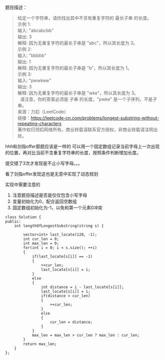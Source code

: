 题目描述：
> 给定一个字符串，请你找出其中不含有重复字符的 最长子串 的长度。    
示例 1:      
输入: "abcabcbb"       
输出: 3        
解释: 因为无重复字符的最长子串是 "abc"，所以其长度为 3。        
示例 2:       
输入: "bbbbb"       
输出: 1       
解释: 因为无重复字符的最长子串是 "b"，所以其长度为 1。       
示例 3:      
输入: "pwwkew"               
输出: 3        
解释: 因为无重复字符的最长子串是 "wke"，所以其长度为 3。        
     请注意，你的答案必须是 子串 的长度，"pwke" 是一个子序列，不是子串。         
来源：力扣（LeetCode）        
链接：https://leetcode-cn.com/problems/longest-substring-without-repeating-characters       
著作权归领扣网络所有。商业转载请联系官方授权，非商业转载请注明出处。        

hhh和剑指offer那题应该是一样的
可以用一个固定数组记录当前字母上一次出现的位置，再对比当前不含重复字符串的长度，按照条件判断增加长度。

提交错了3次才发现是不止小写字母。。。

看了剑指offer发现这也是无意中实现了动态规划

实现中需要注意的
1. 注意题目描述是否是仅仅包含小写字母
2. 变量初始化为0，配合返回空数组
3. 固定数组初始化为-1，以免和第一个元素0冲突

```
class Solution {
public:
    int lengthOfLongestSubstring(string s) {

        vector<int> last_locate(128, -1);
        int cur_len = 0;
        int max_len = 0;
        for(int i = 0; i < s.size(); ++i)
        {
            if(last_locate[s[i]] == -1)
            {
                ++cur_len;
                last_locate[s[i]] = i;
            }
            else
            {
                int distance = i - last_locate[s[i]];
                last_locate[s[i]] = i;
                if(distance > cur_len)
                {
                    ++cur_len;
                }
                else
                {
                    cur_len = distance;
                }
            }
            max_len = max_len > cur_len ? max_len : cur_len;
        }
        return max_len;
    }
};
```

